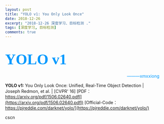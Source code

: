 ```yaml
---
layout: post
title: "YOLO v1: You Only Look Once"
date: 2018-12-26
excerpt: "2018-12-26 深度学习、目标检测 ."
tags: [深度学习, 目标检测]
comments: true
---
```



<font color=#0099ff size=10 face="STCAIYUN">YOLO v1</font>
===========================================================
<font color=#0099ff> <p align="right">———xmxxiong</p></font>
**YOLO v1:** You Only Look Once: Unified, Real-Time Object Detection 
| Joseph Redmon, et al. | [CVPR' 16]
[PDF：https://arxiv.org/pdf/1506.02640.pdfl](https://arxiv.org/pdf/1506.02640.pdfl)
[Official-Code：https://pjreddie.com/darknet/yolo/](https://pjreddie.com/darknet/yolo/)


cscn